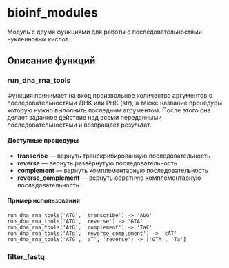 # bioinf_modules
Модуль с двумя функциями для работы с последовательностями нуклеиновых кислот. 

## Описание функций
### run_dna_rna_tools
Функция принимает на вход произвольное количество аргументов с последовательностями ДНК или РНК (str), а также название процедуры которую нужно выполнить последним агрументом. После этого она делает заданное действие над всеми переданными последовательностями и возвращает результат.

#### Доступные процедуры
* **transcribe** — вернуть транскрибированную последовательность
* **reverse** — вернуть развёрнутую последовательность
* **complement** — вернуть комплементарную последовательность
* **reverse_complement** — вернуть обратную комплементарную последовательность

#### Пример использования
    run_dna_rna_tools('ATG', 'transcribe') -> 'AUG'
    run_dna_rna_tools('ATG', 'reverse') -> 'GTA'
    run_dna_rna_tools('AtG', 'complement') -> 'TaC'
    run_dna_rna_tools('ATg', 'reverse_complement') -> 'cAT'
    run_dna_rna_tools('ATG', 'aT', 'reverse') -> ['GTA', 'Ta']

### filter_fastq



